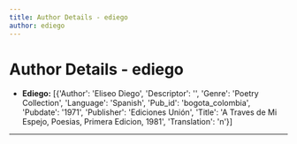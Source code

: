 ```yaml
---
title: Author Details - ediego
author: ediego
---
```


# Author Details - ediego

<ul>
    <li><strong>Ediego:</strong> [{'Author': 'Eliseo Diego', 'Descriptor': '', 'Genre': 'Poetry Collection', 'Language': 'Spanish', 'Pub_id': 'bogota_colombia', 'Pubdate': '1971', 'Publisher': 'Ediciones Unión', 'Title': 'A Traves de Mi Espejo, Poesias, Primera Edicion, 1981', 'Translation': 'n'}]</li>
</ul>
<hr>